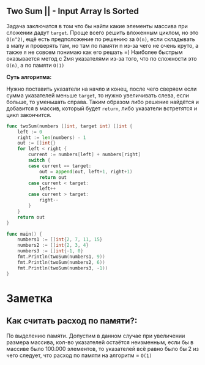 ## Two Sum  || - Input Array Is Sorted

Задача заключатся в том что бы найти какие элементы массива при сложении дадут `target`. Проще всего решить вложенным циклом, но это `O(n^2)`, ещё есть предположение по решению за `O(n)`, если складывать в мапу и проверять там, но там по памяти n из-за чего не очень круто, а также я не совсем понимаю как его решать =) Наиболее быстрым оказывается метод с 2мя указателями из-за того, что по сложности это `O(n)`, а по памяти `O(1)`

**Суть алгоритма:**

Нужно поставить указатели на начло и конец, после чего сверяем если сумма указателей меньше `target`, то нужно увеличивать слева, если больше, то уменьшать справа. Таким образом либо решение найдётся и добавится в массив, который будет `return`, либо указатели встретятся и цикл закончится. 


```Go
func twoSum(numbers []int, target int) []int {
	left := 0
	right := len(numbers) - 1
	out := []int{}
	for left < right {
		current := numbers[left] + numbers[right]
		switch {
		case current == target:
			out = append(out, left+1, right+1)
			return out
		case current < target:
			left++
		case current > target:
			right--
		}
	}
	return out
}

func main() {
	numbers1 := []int{2, 7, 11, 15}
	numbers2 := []int{2, 3, 4}
	numbers3 := []int{-1, 0}
	fmt.Println(twoSum(numbers1, 9))
	fmt.Println(twoSum(numbers2, 6))
	fmt.Println(twoSum(numbers3, -1))
}
```

# Заметка

## Как считать расход по памяти?:

По выделению памяти. Допустим в данном случае при увеличении размера массива, кол-во указателей остаётся неизменным, если бы в массиве было 100.000 элементов, то указателей всё равно было бы 2 из чего следует, что расход по памяти на алгоритм = `O(1)`